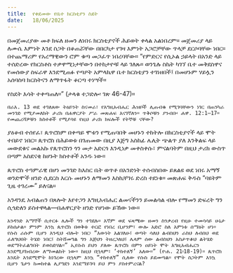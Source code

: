 ```yaml
---
title:  የቀደመው የቤተ ክርስቲያን ስደት
date:   18/06/2025
---
```


በመጀመሪያው መቶ ክፍለ ዘመን ለነበሩ ክርስቲያኖች ሕይወት ቀላል አልነበረም። መጀመሪያ ላይ ለሙሴ እምነት እንደ ስጋት በቆጠሯቸው በበርካታ የገዛ እምነት አጋሮቻቸው ጥላቻ ደርሶባቸው ነበር። በተጨማሪም የአረማዊውን ሮም ቁጣ መጋፈጥ ነበረባቸው። “የምድርና የሲኦል ኃይላት በአንድ ላይ ተሰድረው የክርስቶስ ተቃዋሚነታቸውን በተከታዮቹ ላይ ገለጹ። ወንጌሉ ስኬት ካገኘ ቤተ መቅደስዋና የመሰውያ ስፍራዋ እንደሚጠፉ የጣዖት አምላኪዋ ቤተ ክርስቲያን ተገነዘበች፤ በመሆኑም ሃይሏን አሰባስባ ክርስትናን ለማጥፋት ቆርጣ ተነሣች።

የስደት እሳት ተቀጣጠለ።” (ታላቁ ተጋድሎ፡ ገጽ 46-47)።

`በራእ. 13 ወደ ተገለጸው ትዕይንት ስናመራ፣ የእግዚአብሔር ሕዝቦች ሊጠብቁ የሚገባቸውን ነገር በጠንካራ መንገድ የሚያመለክት ታሪክ በሐዋርያት ሥራ መጽሐፍ እናገኛለን። ጥቅሶቹን ያንብቡ፡ ሐዋ. 12:1–17። የመጨረሻዎቹን ክስተቶች የሚያሳዩ የዚህ ታሪክ ክፍሎች የትኞቹ ናቸው?`

ያዕቆብ ተሰየፈ፣ ጴጥሮስም በቀጣይ ሞቱን የሚጠባበቅ መሆኑን ተከትሎ በክርስቲያኖች ላይ ሞት ተበይኖ ነበር። ጴጥሮስ በሕይወቱ በገጠመው በዚያ እጅግ አስከፊ ሌሊት ጭልጥ ያለ እንቅልፍ ላይ መውደቁና መልአኩ የጴጥሮስን ጎን መታ አድርጎ እንዲነቃ መቀስቀሱ፣ ምናልባትም በዚህ ታሪክ ውስጥ በጣም አስደናቂ ከሆኑት ክስተቶች አንዱ ነው።

ጴጥሮስ ተዓምራዊ በሆነ መንገድ ከእስር ቤት ወጥቶ በአንድነት ተሰብስበው ይጸልዩ ወደ ነበሩ አማኝ ወንድሞች ዘንድ ሲደርስ እርሱ መሆኑን ለማመን እስኪቸገሩ ድረስ ተደነቁ። መጽሐፍ ቅዱስ “ባዩትም ጊዜ ተገረሙ” ይለናል።

አንዳንዴ አብልጠን በጸሎት እየተጋን እግዚአብሔር ልመናችንን ይመልሳል ብሎ የማመን ድፍረት ግን ሲጎድለን ይስተዋላል—በሐዋርያት ዘንድ የሆነው ይኸው ነው።

`አንዳንድ አማኞች ሲተርፉ ሌሎች ግን ተገደሉ። እኛም ወደ ፍጻሜው ዘመን ስንቃረብ የዚሁ ተመሳሳይ ሁኔታ ይከሰታል። ምንም እንኳ ጴጥሮስ በወቅቱ ተርፎ የነበረ ቢሆንም፣ ውሎ አድሮ ስለ እምነቱ ሰማዕት ሆነ። የሱስ ራሱም ቢሆን እንዲህ ብሎት ነበር፡ “እውነት እልሃለሁ፤ ወጣት ሳለህ ልብስህን ራስህ ለብሰህ ወደ ፈለግህበት ትሄድ ነበር፤ ስትሸመግል ግን እጅህን ትዘረጋለህ፤ ሌላም ሰው ልብስህን አስታጥቆህ ልትሄድ ወደማትፈልግበት ይወስድሃል።” ኢየሱስ ይህን ያለው ጴጥሮስ በምን ዐይነት ሞት እግዚአብሔርን እንደሚያከብረው ለማመልከት ነው። ከዚህ በኋላም፣ ‘ተከተለኝ’ አለው።” (ዮሐ. 21፡18-19)። ጴጥሮስ እንዴት እንደሚሞት ከነገረው በኋላም እንኳ “ተከተለኝ” ሲለው የሱስ ይደመጣል። የሞት ስጋትም እንኳ ቢሆን ጌታን ከመከተል ሊያግደን እንደማይገባ ይህ ምን ያስተምረናል?`